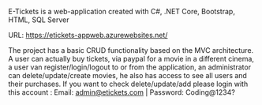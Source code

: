 E-Tickets is a web-application created with C#, .NET Core, Bootstrap, HTML, SQL Server

URL: https://etickets-appweb.azurewebsites.net/

The project has a basic CRUD functionality based on the MVC architecture. A user can actually buy tickets, via paypal for a movie in a different cinema, a user van register/login/logout to or from the application, an administrator can delete/update/create movies, he also has access to see all users and their purchases. If you want to check delete/update/add please login with this account : Email: admin@etickets.com | Password: Coding@1234?
